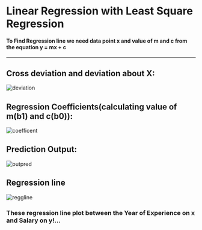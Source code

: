 # Linear Regression with Least Square Regression

#### To Find Regression line we need data point x and value of m and c from the equation y = mx + c

---

## Cross deviation and deviation about X:
![deviation](https://github.com/Tidings-SP/AI-Models/assets/76809211/1e230ded-1640-498b-bdf3-8aaf49ac1600)


## Regression Coefficients(calculating value of m(b1) and c(b0)):
![coefficent](https://github.com/Tidings-SP/AI-Models/assets/76809211/470bf6ef-2f9b-4fd9-903e-01094991664b)


## Prediction Output:
![outpred](https://github.com/Tidings-SP/AI-Models/assets/76809211/cfcb20b6-8d34-4c2f-8eff-04e678ee369a)

## Regression line
![reggline](https://github.com/Tidings-SP/AI-Models/assets/76809211/35226656-49bb-468a-9a7f-44b92e207bbb)


### These regression line plot between the Year of Experience on x and Salary on y!...
